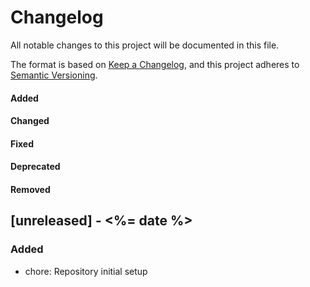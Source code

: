 # Changelog

All notable changes to this project will be documented in this file.

The format is based on [Keep a Changelog](https://keepachangelog.com/en/1.0.0/),
and this project adheres to [Semantic Versioning](https://semver.org/spec/v2.0.0.html).

#### Added
#### Changed
#### Fixed
#### Deprecated
#### Removed

## [unreleased] - <%= date %>

### Added

* chore: Repository initial setup
